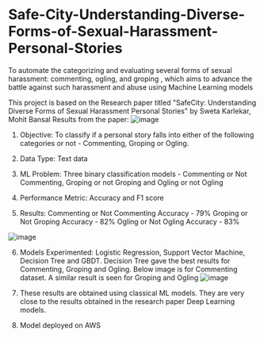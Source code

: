 # Safe-City-Understanding-Diverse-Forms-of-Sexual-Harassment-Personal-Stories
To automate the categorizing and evaluating several forms of sexual harassment: commenting, ogling, and groping , which aims to advance the battle against such harassment and abuse using Machine Learning models


This project is based on the Research paper titled "SafeCity: Understanding Diverse Forms of Sexual Harassment Personal Stories" by Sweta Karlekar, Mohit Bansal
Results from the paper:
![image](https://user-images.githubusercontent.com/59326106/145611196-09faee14-77ba-4b6f-8287-8a022dc8a947.png)


1. Objective:
To classify if a personal story falls into either of the following categories or not - Commenting, Groping or Ogling.

2. Data Type:
Text data

3. ML Problem:
Three binary classification models - Commenting or Not Commenting, Groping or not Groping and Ogling or not Ogling

4. Performance Metric:
Accuracy and F1 score

5. Results:
Commenting or Not Commenting Accuracy - 79%
Groping or Not Groping Accuracy - 82%
Ogling or Not Ogling Accuracy - 83%

![image](https://user-images.githubusercontent.com/59326106/145610335-71ae5a06-4c72-428e-a8ad-c1cb65a730b0.png)

6. Models Experimented: Logistic Regression, Support Vector Machine, Decision Tree and GBDT. Decision Tree gave the best results for Commenting,
Groping and Ogling. Below image is for Commenting dataset. A similar result is seen for Groping and Ogling
![image](https://user-images.githubusercontent.com/59326106/145610744-fcf64e9b-5ade-42a3-97fb-a2b2e30eeb6e.png)



7. These results are obtained using classical ML models. They are very close to the results obtained in the research paper Deep Learning models.

8. Model deployed on AWS
